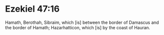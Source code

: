 # Ezekiel 47:16

Hamath, Berothah, Sibraim, which [is] between the border of Damascus and the border of Hamath; Hazarhatticon, which [is] by the coast of Hauran.